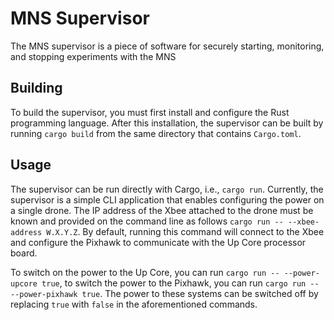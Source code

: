 # MNS Supervisor
The MNS supervisor is a piece of software for securely starting, monitoring, and stopping experiments with the MNS

## Building
To build the supervisor, you must first install and configure the Rust programming language. After this installation, the supervisor can be built by running `cargo build` from the same directory that contains `Cargo.toml`.

## Usage
The supervisor can be run directly with Cargo, i.e., `cargo run`. Currently, the supervisor is a simple CLI application that enables configuring the power on a single drone. The IP address of the Xbee attached to the drone must be known and provided on the command line as follows `cargo run -- --xbee-address W.X.Y.Z`. By default, running this command will connect to the Xbee and configure the Pixhawk to communicate with the Up Core processor board.

To switch on the power to the Up Core, you can run `cargo run -- --power-upcore true`, to switch the power to the Pixhawk, you can run `cargo run -- --power-pixhawk true`. The power to these systems can be switched off by replacing `true` with `false` in the aforementioned commands. 
